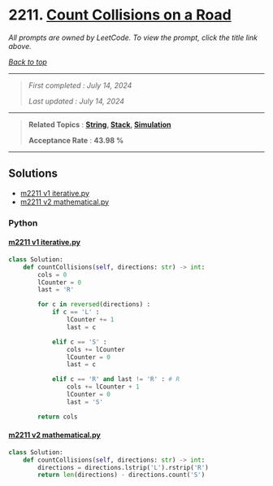# 2211. [Count Collisions on a Road](<https://leetcode.com/problems/count-collisions-on-a-road>)

*All prompts are owned by LeetCode. To view the prompt, click the title link above.*

*[Back to top](<../README.md>)*

------

> *First completed : July 14, 2024*
>
> *Last updated : July 14, 2024*

------

> **Related Topics** : **[String](<by_topic/String.md>), [Stack](<by_topic/Stack.md>), [Simulation](<by_topic/Simulation.md>)**
>
> **Acceptance Rate** : **43.98 %**

------

## Solutions

- [m2211 v1 iterative.py](<../my-submissions/m2211 v1 iterative.py>)
- [m2211 v2 mathematical.py](<../my-submissions/m2211 v2 mathematical.py>)
### Python
#### [m2211 v1 iterative.py](<../my-submissions/m2211 v1 iterative.py>)
```Python
class Solution:
    def countCollisions(self, directions: str) -> int:
        cols = 0
        lCounter = 0
        last = 'R'

        for c in reversed(directions) :
            if c == 'L' :
                lCounter += 1
                last = c

            elif c == 'S' :
                cols += lCounter
                lCounter = 0
                last = c

            elif c == 'R' and last != 'R' : # R
                cols += lCounter + 1
                lCounter = 0
                last = 'S'

        return cols

```

#### [m2211 v2 mathematical.py](<../my-submissions/m2211 v2 mathematical.py>)
```Python
class Solution:
    def countCollisions(self, directions: str) -> int:
        directions = directions.lstrip('L').rstrip('R')
        return len(directions) - directions.count('S')

```

